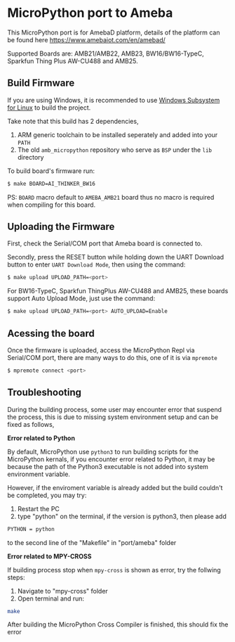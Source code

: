 MicroPython port to Ameba
==========================

This MicroPython port is for AmebaD platform, details of the platform can be found here  https://www.amebaiot.com/en/amebad/

Supported Boards are: AMB21/AMB22, AMB23, BW16/BW16-TypeC, Sparkfun Thing Plus AW-CU488 and AMB25.

Build Firmware
---------------

If you are using Windows, it is recommended to use [Windows Subsystem for Linux](https://msdn.microsoft.com/en-au/commandline/wsl/install_guide)
to build the project.

Take note that this build has 2 dependencies,
1. ARM generic toolchain to be installed seperately and added into your `PATH`
2. The old `amb_micropython` repository who serve as `BSP` under the `lib` directory 

To build board's firmware run:

```bash
$ make BOARD=AI_THINKER_BW16
```
PS: `BOARD` macro default to `AMEBA_AMB21` board thus no macro is required when compiling for this board.

Uploading the Firmware
-----------------------

First, check the Serial/COM port that Ameba board is connected to.

Secondly, press the RESET button while holding down the UART Download button to enter ```UART Download Mode```, then using the command:

```bash
$ make upload UPLOAD_PATH=<port>
```

For BW16-TypeC, Sparkfun ThingPlus AW-CU488 and AMB25, these boards support Auto Upload Mode, just use the command:

```bash
$ make upload UPLOAD_PATH=<port> AUTO_UPLOAD=Enable
```

Acessing the board
-------------------

Once the firmware is uploaded, access the MicroPython Repl via Serial/COM port, there are many ways to do this, one of it is via `mpremote`


```bash
$ mpremote connect <port>
```

Troubleshooting
----------------

During the building process, some user may encounter error that suspend the process, this is due to missing system environment setup and can be fixed as follows,

**Error related to Python**

By default, MicroPython use ```python3``` to run building scripts for the MicroPython kernals, if you encounter error related to Python, it may be because the path of the Python3
executable is not added into system environment variable.

However, if the enviroment variable is already added but the build couldn't be completed, you may try:
1) Restart the PC
2) type "python" on the terminal, if the version is python3, then please add

```bash
PYTHON = python
``` 
to the second line of the "Makefile" in "port/ameba" folder

**Error related to MPY-CROSS**

If building process stop when ```mpy-cross``` is shown as error, try the follwing steps:

1) Navigate to "mpy-cross" folder
2) Open terminal and run:

```bash
make
``` 
After building the MicroPython Cross Compiler is finished, this should fix the error 

